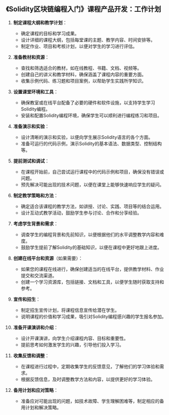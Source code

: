 ## 《Solidity区块链编程入门》课程产品开发：工作计划

1. **制定课程大纲和教学计划**：
   - 确定课程的目标和学习成果。
   - 设计详细的课程大纲，包括每堂课的主题、教学内容、时间安排等。
   - 制定作业、项目和考核计划，以便对学生的学习进行评估。

2. **准备教材和资源**：
   - 查找和筛选适合的教材，如在线教程、书籍、文档、视频等。
   - 创建自己的讲义和教学材料，确保涵盖了课程内容的重要方面。
   - 收集示例代码、练习题和项目案例，以帮助学生实践所学知识。

3. **设置课堂环境和工具**：
   - 确保教室或在线平台配备了必要的硬件和软件设施，以支持学生学习Solidity编程。
   - 安装和配置Solidity编程环境，确保学生可以顺利进行编程练习和项目。

4. **准备演示和实验**：
   - 设计清晰的演示和实验，以便向学生展示Solidity语言的各个方面。
   - 准备可运行的代码示例，演示Solidity的基本语法、数据类型、控制结构等。

5. **提前测试和调试**：
   - 在课程开始前，自己尝试运行课程中的代码示例和项目，确保没有错误或问题。
   - 预先解决可能出现的技术问题，以便在课堂上能够快速响应学生的疑问。

6. **制定教学策略和方法**：
   - 确定适合该课程的教学方法，如讲授、讨论、实践、项目等的结合运用。
   - 设计互动式教学活动，鼓励学生参与讨论、合作和分享经验。

7. **考虑学生背景和需求**：
   - 调查学生的编程背景和先前知识，以便根据他们的水平调整教学内容和难度。
   - 鼓励学生提前了解Solidity的基础知识，以便在课程中更好地跟上进度。

8. **创建在线平台和资源**（如果需要）：
   - 如果您的课程在线进行，确保创建适当的在线平台，提供教学材料、作业提交和交流渠道。
   - 创建一个学习资源库，包括链接、文档和工具，以便学生随时获取支持和参考。

9. **宣传和招生**：
   - 制定招生宣传计划，将课程信息宣传给潜在学生。
   - 说明课程的价值和学习成果，吸引对Solidity编程感兴趣的学生报名参加。

10. **准备开课演讲和介绍**：
    - 设计开课演讲，向学生介绍课程内容、目标和重要性。
    - 提前思考如何激发学生的兴趣，引导他们投入学习。

11. **收集反馈和调整**：
    - 在课程进行过程中，定期收集学生的反馈意见，了解他们的学习体验和需求。
    - 根据反馈信息，及时调整教学方法和内容，以提供更好的学习体验。

12. **备用计划和应对策略**：
    - 准备应对可能出现的问题，如技术故障、学生理解困难等，制定相应的备用计划和解决策略。
